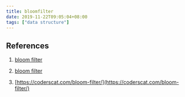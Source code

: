 ```yaml
---
title: bloomfilter
date: 2019-11-22T09:05:04+08:00
tags: ["data structure"]
---
```








## References

1. [bloom filter](https://www.jasondavies.com/bloomfilter/)

2. [bloom filter](https://llimllib.github.io/bloomfilter-tutorial/)

3. [https://coderscat.com/bloom-filter/](https://coderscat.com/bloom-filter/)
